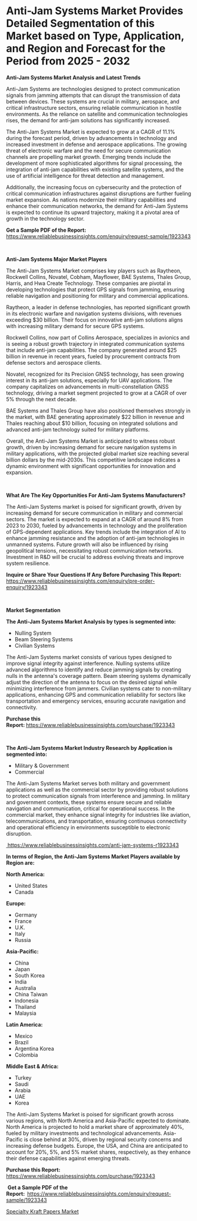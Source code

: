 <p><h1>Anti-Jam Systems Market Provides Detailed Segmentation of this Market based on Type, Application, and Region and Forecast for the Period from 2025 - 2032</h1></p><p><strong>Anti-Jam Systems Market Analysis and Latest Trends</strong></p>
<p><p>Anti-Jam Systems are technologies designed to protect communication signals from jamming attempts that can disrupt the transmission of data between devices. These systems are crucial in military, aerospace, and critical infrastructure sectors, ensuring reliable communication in hostile environments. As the reliance on satellite and communication technologies rises, the demand for anti-jam solutions has significantly increased.</p><p>The Anti-Jam Systems Market is expected to grow at a CAGR of 11.1% during the forecast period, driven by advancements in technology and increased investment in defense and aerospace applications. The growing threat of electronic warfare and the need for secure communication channels are propelling market growth. Emerging trends include the development of more sophisticated algorithms for signal processing, the integration of anti-jam capabilities with existing satellite systems, and the use of artificial intelligence for threat detection and management. </p><p>Additionally, the increasing focus on cybersecurity and the protection of critical communication infrastructures against disruptions are further fueling market expansion. As nations modernize their military capabilities and enhance their communication networks, the demand for Anti-Jam Systems is expected to continue its upward trajectory, making it a pivotal area of growth in the technology sector.</p></p>
<p><strong>Get a Sample PDF of the Report:&nbsp;</strong> <a href="https://www.reliablebusinessinsights.com/enquiry/request-sample/1923343?utm_campaign=950&utm_medium=2&utm_source=Github&utm_content=ia&utm_term=14012025&utm_id=anti-jam-systems">https://www.reliablebusinessinsights.com/enquiry/request-sample/1923343</a></p>
<p>&nbsp;</p>
<p><strong>Anti-Jam Systems Major Market Players</strong></p>
<p><p>The Anti-Jam Systems Market comprises key players such as Raytheon, Rockwell Collins, Novatel, Cobham, Mayflower, BAE Systems, Thales Group, Harris, and Hwa Create Technology. These companies are pivotal in developing technologies that protect GPS signals from jamming, ensuring reliable navigation and positioning for military and commercial applications.</p><p>Raytheon, a leader in defense technologies, has reported significant growth in its electronic warfare and navigation systems divisions, with revenues exceeding $30 billion. Their focus on innovative anti-jam solutions aligns with increasing military demand for secure GPS systems.</p><p>Rockwell Collins, now part of Collins Aerospace, specializes in avionics and is seeing a robust growth trajectory in integrated communication systems that include anti-jam capabilities. The company generated around $25 billion in revenue in recent years, fueled by procurement contracts from defense sectors and aerospace clients.</p><p>Novatel, recognized for its Precision GNSS technology, has seen growing interest in its anti-jam solutions, especially for UAV applications. The company capitalizes on advancements in multi-constellation GNSS technology, driving a market segment projected to grow at a CAGR of over 5% through the next decade.</p><p>BAE Systems and Thales Group have also positioned themselves strongly in the market, with BAE generating approximately $22 billion in revenue and Thales reaching about $10 billion, focusing on integrated solutions and advanced anti-jam technology suited for military platforms.</p><p>Overall, the Anti-Jam Systems Market is anticipated to witness robust growth, driven by increasing demand for secure navigation systems in military applications, with the projected global market size reaching several billion dollars by the mid-2030s. This competitive landscape indicates a dynamic environment with significant opportunities for innovation and expansion.</p></p>
<p>&nbsp;</p>
<p><strong>What Are The Key Opportunities For Anti-Jam Systems Manufacturers?</strong></p>
<p><p>The Anti-Jam Systems market is poised for significant growth, driven by increasing demand for secure communication in military and commercial sectors. The market is expected to expand at a CAGR of around 8% from 2023 to 2030, fueled by advancements in technology and the proliferation of GPS-dependent applications. Key trends include the integration of AI to enhance jamming resistance and the adoption of anti-jam technologies in unmanned systems. Future growth will also be influenced by rising geopolitical tensions, necessitating robust communication networks. Investment in R&D will be crucial to address evolving threats and improve system resilience.</p></p>
<p><strong>Inquire or Share Your Questions If Any Before Purchasing This Report:</strong> <a href="https://www.reliablebusinessinsights.com/enquiry/pre-order-enquiry/1923343?utm_campaign=950&utm_medium=2&utm_source=Github&utm_content=ia&utm_term=14012025&utm_id=anti-jam-systems">https://www.reliablebusinessinsights.com/enquiry/pre-order-enquiry/1923343</a></p>
<p>&nbsp;</p>
<p><strong>Market Segmentation</strong></p>
<p><strong>The Anti-Jam Systems Market Analysis by types is segmented into:</strong></p>
<p><ul><li>Nulling System</li><li>Beam Steering Systems</li><li>Civilian Systems</li></ul></p>
<p><p>The Anti-Jam Systems market consists of various types designed to improve signal integrity against interference. Nulling systems utilize advanced algorithms to identify and reduce jamming signals by creating nulls in the antenna's coverage pattern. Beam steering systems dynamically adjust the direction of the antenna to focus on the desired signal while minimizing interference from jammers. Civilian systems cater to non-military applications, enhancing GPS and communication reliability for sectors like transportation and emergency services, ensuring accurate navigation and connectivity.</p></p>
<p><strong>Purchase this Report:&nbsp;</strong><a href="https://www.reliablebusinessinsights.com/purchase/1923343?utm_campaign=950&utm_medium=2&utm_source=Github&utm_content=ia&utm_term=14012025&utm_id=anti-jam-systems">https://www.reliablebusinessinsights.com/purchase/1923343</a></p>
<p>&nbsp;</p>
<p><strong>The Anti-Jam Systems Market Industry Research by Application is segmented into:</strong></p>
<p><ul><li>Military & Government</li><li>Commercial</li></ul></p>
<p><p>The Anti-Jam Systems Market serves both military and government applications as well as the commercial sector by providing robust solutions to protect communication signals from interference and jamming. In military and government contexts, these systems ensure secure and reliable navigation and communication, critical for operational success. In the commercial market, they enhance signal integrity for industries like aviation, telecommunications, and transportation, ensuring continuous connectivity and operational efficiency in environments susceptible to electronic disruption.</p></p>
<p><a href="https://www.reliablebusinessinsights.com/anti-jam-systems-r1923343?utm_campaign=950&utm_medium=2&utm_source=Github&utm_content=ia&utm_term=14012025&utm_id=anti-jam-systems">&nbsp;https://www.reliablebusinessinsights.com/anti-jam-systems-r1923343</a></p>
<p><strong>In terms of Region, the Anti-Jam Systems Market Players available by Region are:</strong></p>
<p>
    <p> <strong> North America: </strong>
        <ul>
            <li>United States</li>
            <li>Canada</li>
        </ul>
        </p> 
    <p> <strong> Europe: </strong>
        <ul>
            <li>Germany</li>
            <li>France</li>
            <li>U.K.</li>
            <li>Italy</li>
            <li>Russia</li>
        </ul>
        </p> 
    <p> <strong> Asia-Pacific: </strong>
        <ul>
            <li>China</li>
            <li>Japan</li>
            <li>South Korea</li>
            <li>India</li>
            <li>Australia</li>
            <li>China Taiwan</li>
            <li>Indonesia</li>
            <li>Thailand</li>
            <li>Malaysia</li>
        </ul>
        </p> 
    <p> <strong> Latin America: </strong>
        <ul>
            <li>Mexico</li>
            <li>Brazil</li>
            <li>Argentina Korea</li>
            <li>Colombia</li>
        </ul>
        </p> 
    <p> <strong> Middle East & Africa: </strong>
        <ul>
            <li>Turkey</li>
            <li>Saudi</li>
            <li>Arabia</li>
            <li>UAE</li>
            <li>Korea</li>
        </ul>
    </p>
    </p>
<p><p>The Anti-Jam Systems Market is poised for significant growth across various regions, with North America and Asia-Pacific expected to dominate. North America is projected to hold a market share of approximately 40%, fueled by military investments and technological advancements. Asia-Pacific is close behind at 30%, driven by regional security concerns and increasing defense budgets. Europe, the USA, and China are anticipated to account for 20%, 5%, and 5% market shares, respectively, as they enhance their defense capabilities against emerging threats.</p></p>
<p><strong>Purchase this Report: </strong><a href="https://www.reliablebusinessinsights.com/purchase/1923343?utm_campaign=950&utm_medium=2&utm_source=Github&utm_content=ia&utm_term=14012025&utm_id=anti-jam-systems">https://www.reliablebusinessinsights.com/purchase/1923343</a></p>
<p>&nbsp;<strong>Get a Sample PDF of the Report:&nbsp;&nbsp;</strong><a href="https://www.reliablebusinessinsights.com/enquiry/request-sample/1923343?utm_campaign=950&utm_medium=2&utm_source=Github&utm_content=ia&utm_term=14012025&utm_id=anti-jam-systems">https://www.reliablebusinessinsights.com/enquiry/request-sample/1923343</a></p>
<p><strong></strong></p>
<p><p><a href="https://github.com/ryanbell8967/Market-Research-Report-List-1/blob/main/specialty-kraft-papers-market.md?utm_campaign=950&utm_medium=2&utm_source=Github&utm_content=ia&utm_term=14012025&utm_id=anti-jam-systems">Specialty Kraft Papers Market</a></p></p>